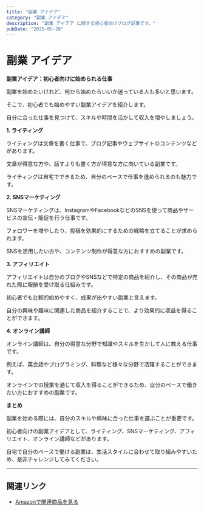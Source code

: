 ```yaml
---
title: "副業 アイデア"
category: "副業 アイデア"
description: "副業 アイデア に関する初心者向けブログ記事です。"
pubDate: "2025-05-28"
---
```


# 副業 アイデア

**副業アイデア：初心者向けに始められる仕事**

副業を始めたいけれど、何から始めたらいいか迷っている人も多いと思います。

そこで、初心者でも始めやすい副業アイデアを紹介します。

自分に合った仕事を見つけて、スキルや時間を活かして収入を増やしましょう。



**1. ライティング**

ライティングは文章を書く仕事で、ブログ記事やウェブサイトのコンテンツなどがあります。

文章が得意な方や、話すよりも書く方が得意な方に向いている副業です。

ライティングは自宅でできるため、自分のペースで仕事を進められるのも魅力です。



**2. SNSマーケティング**

SNSマーケティングは、InstagramやFacebookなどのSNSを使って商品やサービスの宣伝・販促を行う仕事です。

フォロワーを増やしたり、投稿を効果的にするための戦略を立てることが求められます。

SNSを活用したい方や、コンテンツ制作が得意な方におすすめの副業です。



**3. アフィリエイト**

アフィリエイトは自分のブログやSNSなどで特定の商品を紹介し、その商品が売れた際に報酬を受け取る仕組みです。

初心者でも比較的始めやすく、成果が出やすい副業と言えます。

自分の興味や趣味に関連した商品を紹介することで、より効果的に収益を得ることができます。



**4. オンライン講師**

オンライン講師は、自分の得意な分野で知識やスキルを生かして人に教える仕事です。

例えば、英会話やプログラミング、料理など様々な分野で活躍することができます。

オンラインでの授業を通じて収入を得ることができるため、自分のペースで働きたい方におすすめの副業です。



**まとめ**

副業を始める際には、自分のスキルや興味に合った仕事を選ぶことが重要です。

初心者向けの副業アイデアとして、ライティング、SNSマーケティング、アフィリエイト、オンライン講師などがあります。

自宅で自分のペースで働ける副業は、生活スタイルに合わせて取り組みやすいため、是非チャレンジしてみてください。



---

## 関連リンク

- [Amazonで関連商品を見る](https://www.amazon.co.jp/s?k=%E5%89%AF%E6%A5%AD+%E3%82%A2%E3%82%A4%E3%83%87%E3%82%A2&tag=autowritehubai-22)
